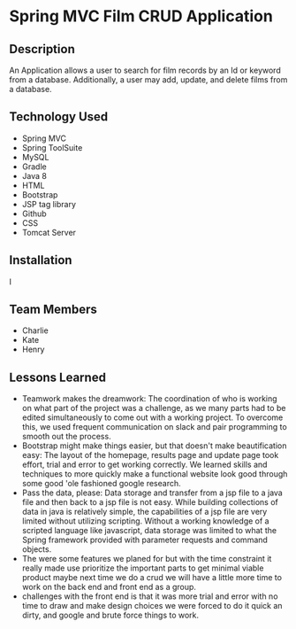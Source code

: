 # Spring MVC Film CRUD Application

## Description

An Application allows a user to search for film records by an Id or keyword from a database. Additionally, a user may add, update, and delete films from a database.




## Technology Used 

* Spring MVC
* Spring ToolSuite
* MySQL
* Gradle
* Java 8
* HTML
* Bootstrap
* JSP tag library
* Github
* CSS
* Tomcat Server


## Installation 

I


## Team Members 

* Charlie
* Kate
* Henry


## Lessons Learned


* Teamwork makes the dreamwork: The coordination of who is working on what part of the project was a challenge, as we many parts had to be edited simultaneously to come out with a working project. To overcome this, we used frequent communication on slack and pair programming to smooth out the process.
* Bootstrap might make things easier, but that doesn't make beautification easy: The layout of the homepage, results page and update page took effort, trial and error to get working correctly. We learned skills and techniques to more quickly make a functional website look good through some good 'ole fashioned google research.
* Pass the data, please:  Data storage and transfer from a jsp file to a java file and then back to a jsp file is not easy. While building collections of data in java is relatively simple, the capabilities of a jsp file are very limited without utilizing scripting. Without a working knowledge of a scripted language like javascript, data storage was limited to what the Spring framework provided with parameter requests and command objects. 
* The were some features we planed for but with the time constraint it really made use prioritize the important parts to get minimal viable product maybe next time we do a crud we will have a little more time to work on the back end and front end as a group.
* challenges with the front end is that it was more trial and error with no time to draw and make design choices we were forced to do it quick an dirty, and google and brute force things to work.
